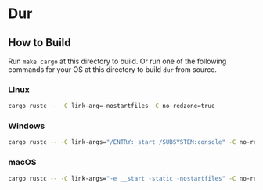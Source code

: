 # Dur
## How to Build

Run `make cargo` at this directory to build.
Or run one of the following commands for your OS at this directory to build `dur` from source.

### Linux

```bash
cargo rustc -- -C link-arg=-nostartfiles -C no-redzone=true
```

### Windows

```bash
cargo rustc -- -C link-args="/ENTRY:_start /SUBSYSTEM:console" -C no-redzone=true
```

### macOS

```bash
cargo rustc -- -C link-args="-e __start -static -nostartfiles" -C no-redzone=true
```
